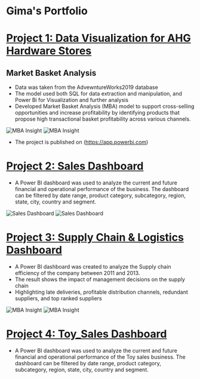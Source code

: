# Gima's Portfolio

# [Project 1: Data Visualization for AHG Hardware Stores](https://github.com/Gimavincent/Gimav_Portfolio/blob/main/README.md)
## Market Basket Analysis

* Data was taken from the AdvewntureWorks2019 database
* The model used both SQL for data extraction and manipulation, and Power Bi for Visualization and further analysis
* Developed Market Basket Analysis (MBA) model to support cross-selling opportunities and increase profitability by identifying products that propose high transactional basket profitability across various channels.

![MBA Insight](main/MBA%Analysis.JPG)
![MBA Insight](main/MBA%Analysis%2.JPG)

* The project is published on (https://app.powerbi.com)




# [Project 2: Sales Dashboard](https://github.com/Gimavincent/Gimav_Portfolio/blob/main/README.md)

* A Power BI dashboard was used to analyze the current and future financial and operational performance of the business. The dashboard can be filtered by date range, product category, subcategory, region, state, city, country and segment.

![Sales Dashboard](main/Sales%Dashboard.JPG)
![Sales Dashboard](main/Sales%Dashboard%2.JPG)


# [Project 3: Supply Chain & Logistics Dashboard](https://github.com/Gimavincent/Gimav_Portfolio/blob/main/README.md)

* A Power BI dashboard was created to analyze the Supply chain efficiency of the company between 2011 and 2013.
* The result shows the impact of management decisions on the supply chain
* Highlighting late deliveries, profitable distribution channels, redundant suppliers, and top ranked suppliers

![MBA Insight](main/Supply%Chain%Insights.JPG)
![MBA Insight](main/Supply%Chain%Insights%2.JPG)

# [Project 4: Toy_Sales Dashboard](https://github.com/Gimavincent/Gimav_Portfolio/blob/main/README.md)

* A Power BI dashboard was used to analyze the current and future financial and operational performance of the Toy sales business. The dashboard can be filtered by date range, product category, subcategory, region, state, city, country and segment.


